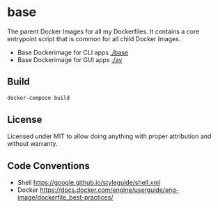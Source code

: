 # base

The parent Docker Images for all my Dockerfiles. It contains a core entrypoint script that is common for all child Docker Images.

- Base Dockerimage for CLI apps [./base](./base)
- Base Dockerimage for GUI apps [./av](./av)

## Build

```bash
docker-compose build
```

## License

Licensed under MIT to allow doing anything with proper attribution and without warranty.

## Code Conventions

- Shell <https://google.github.io/styleguide/shell.xml>
- Docker <https://docs.docker.com/engine/userguide/eng-image/dockerfile_best-practices/>